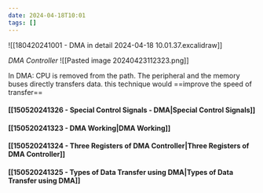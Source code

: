 ```yaml
---
date: 2024-04-18T10:01
tags: []
---
```

![[180420241001 - DMA in detail 2024-04-18 10.01.37.excalidraw]]

*DMA Controller*
![[Pasted image 20240423112323.png]]

In DMA:
	CPU is removed from the path. The peripheral and the memory buses directly transfers data.
this technique would ==improve the speed of transfer==

#### [[150520241326 - Special Control Signals - DMA|Special Control Signals]]
#### [[150520241323 - DMA Working|DMA Working]]
#### [[150520241324 - Three Registers of DMA Controller|Three Registers of DMA Controller]]
#### [[150520241325 - Types of Data Transfer using DMA|Types of Data Transfer using DMA]]